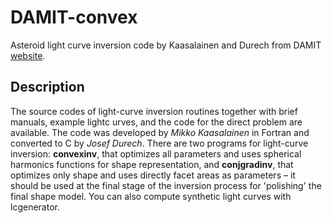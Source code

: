 # DAMIT-convex
Asteroid light curve inversion code by Kaasalainen and Durech from DAMIT [website](https://astro.troja.mff.cuni.cz/projects/damit/pages/software_download).

## Description
The source codes of light-curve inversion routines together with brief manuals, example lightc urves, and the code for the direct problem are available. The code was developed by *Mikko Kaasalainen* in Fortran and converted to C by *Josef Durech*. There are two programs for light-curve inversion: **convexinv**, that optimizes all parameters and uses spherical harmonics functions for shape representation, and **conjgradinv**, that optimizes only shape and uses directly facet areas as parameters – it should be used at the final stage of the inversion process for 'polishing' the final shape model. You can also compute synthetic light curves with lcgenerator.